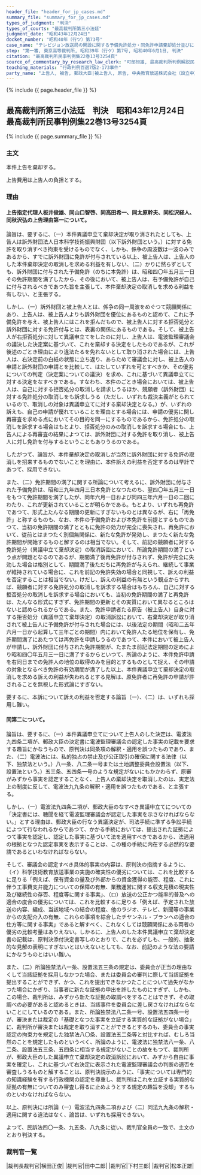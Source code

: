 ```yaml
---
header_file: "header_for_jp_cases.md"
summary_file: "summary_for_jp_cases.md"
types_of_judgment: "判決"
types_of_courts: "最高裁判所第三小法廷"
judgment_date: "昭和43年12月24日"
docket_number: "昭和40年（行ツ）第73号"
case_name: "テレビジョン放送局の開設に関する予備免許処分・同免許申請棄却処分並びにこれが異議申立棄却決定取消請求上告事件"
step: "第一審, 東京高等裁判所, 昭和39年（行ケ）第7号, 昭和40年6月1日, 判決"
citation: "最高裁判所民事判例集22巻13号3254頁"
source_of_commentary_by_research_law_clerk: "可部恒雄, 最高裁判所判例解説民事篇昭和43年度号1476頁"
teaching_materials: "行政判例百選7版2-173事件"
party_name: "上告人, 被告, 郵政大臣|被上告人, 原告, 中央教育放送株式会社（設立中）"
---
```


{% include {{ page.header_file }}  %}

## 最高裁判所第三小法廷　判決　昭和43年12月24日　最高裁判所民事判例集22巻13号3254頁

{% include {{ page.summary_file }}  %}


















### 主文



本件上告を棄却する。

上告費用は上告人の負担とする。





### 理由



#### 上告指定代理人板井俊雄、同山口智啓、同高田希一、同太原幹夫、同松沢経人、同秋沢弘の上告理由第一について。

論旨は、要するに、（一）本件異議申立て棄却決定が取り消されたとしても、上告人は訴外財団法人日本科学技術振興財団（以下訴外財団という。）に対する免許を取り消すべき拘束を受けるものでなく、しかも、係争の周波数は一波のみであるから、すでに訴外財団に免許が付与されている以上、被上告人は、上告人のした本件棄却決定の取消しを求める利益を有しない、（二）かりに然らずとしても、訴外財団に付与された予備免許（のちに本免許）は、昭和四〇年五月三一日その免許期間を満了したから、その後において、被上告人は、右予備免許が自己に付与されるべきであつた旨を主張して、本件棄却決定の取消しを求める利益を有しない、と主張する。

しかし、（一）訴外財団と被上告人とは、係争の同一周波をめぐつて競願関係にあり、上告人は、被上告人よりも訴外財団を優位にあるものと認めて、これに予備免許を与え、被上告人にはこれを拒んだもので、被上告人に対する拒否処分と訴外財団に対する免許付与とは、表裏の関係にあるものである。そして、被上告人が右拒否処分に対して異議申立てをしたのに対し、上告人は、電波監理審議会の議決した決定案に基づいて、これを棄却する決定をしたものであるが、これが後述のごとき理由により違法たるを免れないとして取り消された場合には、上告人は、右決定前の白紙の状態に立ち返り、あらためて審議会に対し、被上告人の申請と訴外財団の申請とを比較して、はたしていずれを可とすべきか、その優劣についての判定（決定案についての議決）を求め、これに基づいて異議申立てに対する決定をなすべきである。すなわち、本件のごとき場合においては、被上告人は、自己に対する拒否処分の取消しを請求しうるほか、競願者（訴外財団）に対する免許処分の取消しをも訴求しうる（ただし、いずれも裁決主義がとられているので、取消しの対象は異議申立てに対する棄却決定となる。）が、いずれの訴えも、自己の申請が優れていることを理由とする場合には、申請の優劣に関し再審査を求める点においてその目的を同一にするものであるから、免許処分の取消しを訴求する場合はもとより、拒否処分のみの取消しを訴求する場合にも、上告人による再審査の結果によつては、訴外財団に対する免許を取り消し、被上告人に対し免許を付与するということもありうるのである。

したがつて、論旨が、本件棄却決定の取消しが当然に訴外財団に対する免許の取消しを招来するものでないことを理由に、本件訴えの利益を否定するのは早計であつて、採用できない。

また、（二）免許期間の満了に関する所論について考えるに、訴外財団に付与された予備免許は、昭和三九年四月三日本免許となつたのち、翌四〇年五月三一日をもつて免許期間を満了したが、同年六月一日および同四三年六月一日の二回にわたり、これが更新されていることが明らかである。もとより、いずれも再免許であつて、形式上たんなる期間の更新にすぎないものとは異なるが、右に「再免許」と称するものも、なお、本件の予備免許および本免許を前提とするものであつて、当初の免許期間の満了とともに免許の効力が完全に喪失され、再免許において、従前とはまつたく別個無関係に、新たな免許が発効し、まつたく新たな免許期間が開始するものと解するのは相当でない。そして、前記の競願者に対する免許処分（異議申立て棄却決定）の取消訴訟において、所論免許期間の満了という点が問題となるのであるが、期間満了後再免許が付与されず、免許が完全に失効した場合は格別として、期間満了後ただちに再免許が与えられ、継続して事業が維持されている場合に、これを前記の免許失効の場合と同視して、訴えの利益を否定することは相当でない。けだし、訴えの利益の有無という観点からすれば、競願者に対する免許処分の取消しを訴求する場合はもちろん、自己に対する拒否処分の取消しを訴求する場合においても、当初の免許期間の満了と再免許は、たんなる形式にすぎず、免許期間の更新とその実質において異なるところはないと認められるからである。また、免許申請者たる原告（被上告人）自身に対する拒否処分（異議申立て棄却決定）の取消訴訟において、右棄却決定が取り消されて被上告人に予備免許が付与された場合には、以後法定の期間（昭和二五年六月一日から起算して三年ごとの期間）内において免許人たる地位を保有し、免許期間満了にあたつては再免許を申請しうるのであつて、本件において被上告人が申請し、訴外財団に付与された免許期間が、たまたま前記法定期間の定めにより昭和四〇年五月三一日に満了するからといつて、所論のように、本件免許申請を右同日までの免許人の地位の取得のみを目的とするものとして捉え、その申請の対象となるべき免許の有効期間が満了した以上、本件異議申立て棄却決定の取消しを求める訴えの利益が失われるとする見解は、原免許者に再免許の申請が許されることを無視した形式論にすぎない。

要するに、本訴について訴えの利益を否定する論旨（一）、（二）は、いずれも採用し難い。

#### 同第二について。

論旨は、要するに、（一）本件異議申立てについて上告人のした決定は、電波法九四条二項が、郵政大臣の決定書に電波監理審議会の認定した事実の記載を要求する趣旨にかなうもので、原判決は同条項の解釈・適用を誤つたものであり、また、（二）電波法には、私的独占の禁止及び公正取引の確保に関する法律（以下、独禁法という。）八一条、八二条一号または土地調整委員会設置法（以下、設置法という。）五三条、五四条一号のような規定がないにもかかわらず、原審がみずから事実を認定することなく、上告人の棄却決定を取消したのは、実定法上の制度に反して、電波法九九条の解釈・適用を誤つたものである、と主張する。

しかし、（一）電波法九四条二項が、郵政大臣のなすべき異議申立てについての「決定書には、聴聞を経て電波監理審議会が認定した事実を示さなければならない。」とする理由は、郵政大臣の行なう異議決定が、司法手続に準ずる争訟手続によつて行なわれるからであつて、かかる手続においては、提出された証拠によつて事実を認定し、認定した事実に基づいて法を適用すべきであるから、法適用の根拠となつた認定事実を表示することは、この種の手続に内在する必然的な要請であるといわなければならない。

そして、審議会の認定すべき具体的事実の内容は、原判決の指摘するように、（イ）科学技術教育放送事業の実施の確実性の優劣については、これを比較するに足りる「例えば、保有資金の量及び外部からの資金獲得の能否、程度、これに伴う工事費支弁能力についての保障の有無、業務運営に関する収支見積の現実性及び継続性の存否、程度等に関する事実」、（ロ）放送の公正かつ能率的普及への適合の度合の優劣については、これを比較するに足りる「例えば、予定された放送の内容、編成、当該地域への結合の程度、他のラジオ、テレビ、新聞等の事業からの支配介入の有無、これらの事項を綜合したチヤンネル・プランへの適合の仕方等に関する事実」であると解すべく、これなくしては競願関係にある両者の優劣の比較考量はありえない。しかるに、上告人のした本件異議申立て棄却決定書の記載は、原判決添付決定書写しのとおりで、これを必ずしも、一般的、抽象的な見解の表明にすぎないとはいえないとしても、なお、前記のような法の要請にかなうものとはいい難い。

また、（二）所論独禁法八一条、設置法五三条の規定は、委員会が正当の理由なくして当該証拠を採用しなかつた場合、または委員会の審判に際して当該証拠を提出することができず、かつ、これを提出できなかつたことについて過失がなかつた場合にかぎり、当事者に新たな証拠の申出を許したものにすぎず、しかも、この場合、裁判所は、みずから新たな証拠の取調べをすることはできず、その取調べの必要があると認めるときは、当該事件を委員会に差し戻さなければならないことにしているのである。また、所論独禁法八二条一号、設置法五四条一号が、審決または裁定の「基礎となつた事実を立証する実質的な証拠がない場合」に、裁判所が審決または裁定を取り消すことができるとするのも、委員会の事実認定の拘束力を規定した独禁法八〇条、設置法五二条等と対比すれば、むしろ当然のことを規定したものというべく、所論のように、電波法に独禁法八一条、八二条、設置法五三条、五四条に相当する規定がないことの故をもつて、裁判所が、郵政大臣のした異議申立て棄却決定の取消訴訟において、みずから自由に事実を確定し、これに基づいて右決定に表示された電波監理審議会の判断の適否を審査しうるものと解することは、原判決説示のように、「事実については専門的の知識経験を有する行政機関の認定を尊重し、裁判所はこれを立証する実質的な証拠の有無についてのみ審査し得るに止めようとする規定の趣旨を没却」するものといわなければならない。

以上、原判決には所論（一）電波法九四条二項および（二）同法九九条の解釈・適用に関する違法はなく、論旨は、いずれも採用できない。

よつて、民訴法四〇一条、九五条、八九条に従い、裁判官全員の一致で、主文のとおり判決する。

### 裁判官一覧

|裁判長裁判官|横田正俊|
|裁判官|田中二郎|
|裁判官|下村三郎|
|裁判官|松本正雄|







